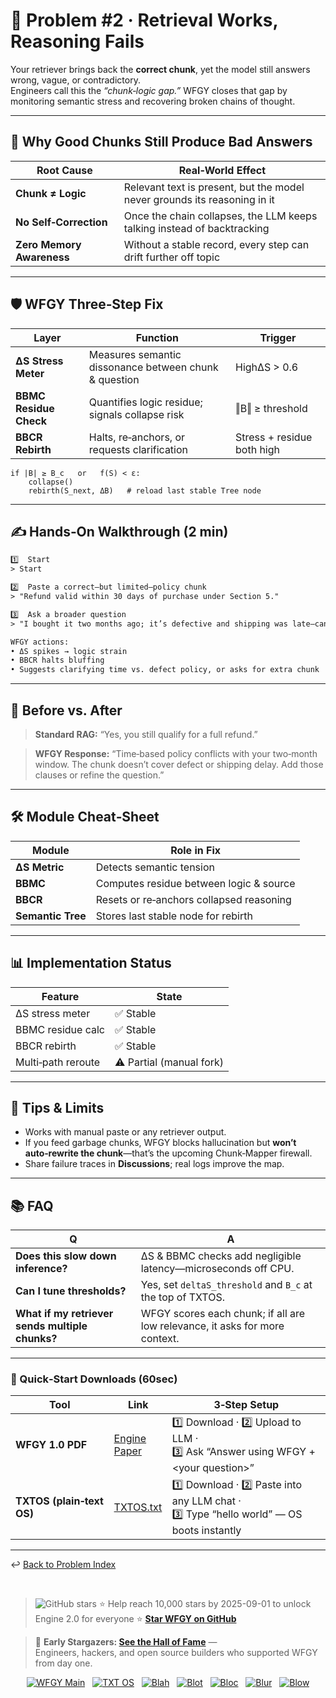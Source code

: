 # 📒 Problem #2 · Retrieval Works, Reasoning Fails

Your retriever brings back the **correct chunk**, yet the model still answers wrong, vague, or contradictory.  
Engineers call this the _“chunk‑logic gap.”_ WFGY closes that gap by monitoring semantic stress and recovering broken chains of thought.

---

## 🤔 Why Good Chunks Still Produce Bad Answers

| Root Cause | Real‑World Effect |
|------------|------------------|
| **Chunk ≠ Logic** | Relevant text is present, but the model never grounds its reasoning in it |
| **No Self‑Correction** | Once the chain collapses, the LLM keeps talking instead of backtracking |
| **Zero Memory Awareness** | Without a stable record, every step can drift further off topic |

---

## 🛡️ WFGY Three‑Step Fix

| Layer | Function | Trigger |
|-------|----------|---------|
| **ΔS Stress Meter** | Measures semantic dissonance between chunk & question | HighΔS > 0.6 |
| **BBMC Residue Check** | Quantifies logic residue; signals collapse risk | ‖B‖ ≥ threshold |
| **BBCR Rebirth** | Halts, re‑anchors, or requests clarification | Stress + residue both high |

```text
if |B| ≥ B_c   or   f(S) < ε:
    collapse()
    rebirth(S_next, ΔB)   # reload last stable Tree node
````

---

## ✍️ Hands‑On Walkthrough (2 min)

```txt
1️⃣  Start
> Start

2️⃣  Paste a correct—but limited—policy chunk
> "Refund valid within 30 days of purchase under Section 5."

3️⃣  Ask a broader question
> "I bought it two months ago; it’s defective and shipping was late—can I refund?"

WFGY actions:
• ΔS spikes → logic strain  
• BBCR halts bluffing  
• Suggests clarifying time vs. defect policy, or asks for extra chunk
```

---

## 🔬 Before vs. After

> **Standard RAG:**
> “Yes, you still qualify for a full refund.”

> **WFGY Response:**
> “Time‑based policy conflicts with your two‑month window.
> The chunk doesn’t cover defect or shipping delay. Add those clauses or refine the question.”

---

## 🛠 Module Cheat‑Sheet

| Module            | Role in Fix                              |
| ----------------- | ---------------------------------------- |
| **ΔS Metric**     | Detects semantic tension                 |
| **BBMC**          | Computes residue between logic & source  |
| **BBCR**          | Resets or re‑anchors collapsed reasoning |
| **Semantic Tree** | Stores last stable node for rebirth      |

---

## 📊 Implementation Status

| Feature            | State                    |
| ------------------ | ------------------------ |
| ΔS stress meter    | ✅ Stable                 |
| BBMC residue calc  | ✅ Stable                 |
| BBCR rebirth       | ✅ Stable                 |
| Multi‑path reroute | ⚠️ Partial (manual fork) |

---

## 📝 Tips & Limits

* Works with manual paste or any retriever output.
* If you feed garbage chunks, WFGY blocks hallucination but **won’t auto‑rewrite the chunk**—that’s the upcoming Chunk‑Mapper firewall.
* Share failure traces in **Discussions**; real logs improve the map.

---

## 📚 FAQ

| Q                                               | A                                                                           |
| ----------------------------------------------- | --------------------------------------------------------------------------- |
| **Does this slow down inference?**              | ΔS & BBMC checks add negligible latency—microseconds off CPU.               |
| **Can I tune thresholds?**                      | Yes, set `deltaS_threshold` and `B_c` at the top of TXTOS.                  |
| **What if my retriever sends multiple chunks?** | WFGY scores each chunk; if all are low relevance, it asks for more context. |

---

### 🔗 Quick‑Start Downloads (60sec)

| Tool                       | Link                                                | 3‑Step Setup                                                                             |
| -------------------------- | --------------------------------------------------- | ---------------------------------------------------------------------------------------- |
| **WFGY 1.0 PDF**           | [Engine Paper](https://zenodo.org/records/15630969) | 1️⃣ Download · 2️⃣ Upload to LLM · 3️⃣ Ask “Answer using WFGY +\<your question>”        |
| **TXTOS (plain‑text OS)** | [TXTOS.txt](https://zenodo.org/records/15788557)    | 1️⃣ Download · 2️⃣ Paste into any LLM chat · 3️⃣ Type “hello world” — OS boots instantly |

---

↩︎ [Back to Problem Index](./README.md)


<br>

> <img src="https://img.shields.io/github/stars/onestardao/WFGY?style=social" alt="GitHub stars"> ⭐ Help reach 10,000 stars by 2025-09-01 to unlock Engine 2.0 for everyone  ⭐ <strong><a href="https://github.com/onestardao/WFGY">Star WFGY on GitHub</a></strong>

> 👑 **Early Stargazers: [See the Hall of Fame](https://github.com/onestardao/WFGY/tree/main/stargazers)** —  
> Engineers, hackers, and open source builders who supported WFGY from day one.

<div align="center">

[![WFGY Main](https://img.shields.io/badge/WFGY-Main-red?style=flat-square)](https://github.com/onestardao/WFGY)
&nbsp;
[![TXT OS](https://img.shields.io/badge/TXT%20OS-Reasoning%20OS-orange?style=flat-square)](https://github.com/onestardao/WFGY/tree/main/OS)
&nbsp;
[![Blah](https://img.shields.io/badge/Blah-Semantic%20Embed-yellow?style=flat-square)](https://github.com/onestardao/WFGY/tree/main/OS/BlahBlahBlah)
&nbsp;
[![Blot](https://img.shields.io/badge/Blot-Persona%20Core-green?style=flat-square)](https://github.com/onestardao/WFGY/tree/main/OS/BlotBlotBlot)
&nbsp;
[![Bloc](https://img.shields.io/badge/Bloc-Reasoning%20Compiler-blue?style=flat-square)](https://github.com/onestardao/WFGY/tree/main/OS/BlocBlocBloc)
&nbsp;
[![Blur](https://img.shields.io/badge/Blur-Text2Image%20Engine-navy?style=flat-square)](https://github.com/onestardao/WFGY/tree/main/OS/BlurBlurBlur)
&nbsp;
[![Blow](https://img.shields.io/badge/Blow-Game%20Logic-purple?style=flat-square)](https://github.com/onestardao/WFGY/tree/main/OS/BlowBlowBlow)

</div>


